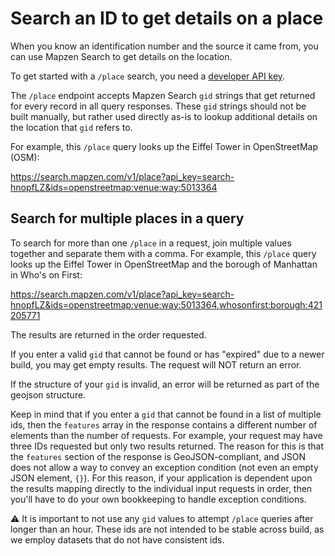 # Search an ID to get details on a place

When you know an identification number and the source it came from, you can use Mapzen Search to get details on the location.

To get started with a `/place` search, you need a [developer API key](https://mapzen.com/developers).

The `/place` endpoint accepts Mapzen Search `gid` strings that get returned for every record in all query responses.
These `gid` strings should not be built manually, but rather used directly as-is to lookup additional details on the location that `gid` refers to.

For example, this `/place` query looks up the Eiffel Tower in OpenStreetMap (OSM):

https://search.mapzen.com/v1/place?api_key=search-hnopfLZ&ids=openstreetmap:venue:way:5013364

## Search for multiple places in a query

To search for more than one `/place` in a request, join multiple values together and separate them with a comma. For example, this `/place` query looks up the Eiffel Tower in OpenStreetMap and the borough of Manhattan in Who's on First:

https://search.mapzen.com/v1/place?api_key=search-hnopfLZ&ids=openstreetmap:venue:way:5013364,whosonfirst:borough:421205771

The results are returned in the order requested.

If you enter a valid `gid` that cannot be found or has "expired" due to a newer build, you may get empty results. The request will NOT return an error.

If the structure of your `gid` is invalid, an error will be returned as part of the geojson structure.

Keep in mind that if you enter a `gid` that cannot be found in a list of multiple ids, then the `features` array in the response contains a different number of elements than the number of requests. For example, your request may have three IDs requested but only two results returned. The reason for this is that the `features` section of the response is GeoJSON-compliant, and JSON does not allow a way to convey an exception condition (not even an empty JSON element, `{}`). For this reason, if your application is dependent upon the results mapping directly to the individual input requests in order, then you'll have to do your own bookkeeping to handle exception conditions.

:warning: It is important to not use any `gid` values to attempt `/place` queries after longer than an hour. These ids are not intended to be stable across build, as we employ datasets that do not have consistent ids.

